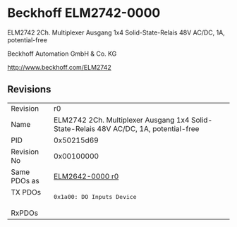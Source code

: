# Beckhoff ELM2742-0000

ELM2742 2Ch. Multiplexer Ausgang 1x4 Solid-State-Relais 48V AC/DC, 1A, potential-free

Beckhoff Automation GmbH & Co. KG

http://www.beckhoff.com/ELM2742

## Revisions
<table>
<tr >
<td>Revision</td>
<td>r0</td>
</tr>
<tr >
<td>Name</td>
<td>ELM2742 2Ch. Multiplexer Ausgang 1x4 Solid-State-Relais 48V AC/DC, 1A, potential-free</td>
</tr>
<tr >
<td>PID</td>
<td>0x50215d69</td>
</tr>
<tr >
<td>Revision No</td>
<td>0x00100000</td>
</tr>
<tr >
<td>Same PDOs as</td>
<td><a href="ELM2642-0000">ELM2642-0000 r0</a></td>
</tr>
<tr class="txpdo pdosection">
<td rowspan=1 valign=top>TX PDOs</td>
<td><pre>0x1a00: DO Inputs Device</pre></td>
<td></td>
</tr>
<tr >
<td>RxPDOs</td>
<td></td>
</tr>
</table>
